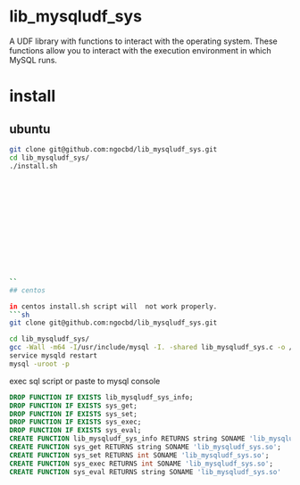 # lib_mysqludf_sys
A UDF library with functions to interact with the operating system. These functions allow you to interact with the execution environment in which MySQL runs.

#  install 

## ubuntu

```sh
git clone git@github.com:ngocbd/lib_mysqludf_sys.git
cd lib_mysqludf_sys/
./install.sh
    
    
    
    
    
    
    
    
    
    
    
    
    
``
## centos

in centos install.sh script will  not work properly. 
```sh
git clone git@github.com:ngocbd/lib_mysqludf_sys.git

cd lib_mysqludf_sys/
gcc -Wall -m64 -I/usr/include/mysql -I. -shared lib_mysqludf_sys.c -o /usr/lib64/mysql/plugin/lib_mysqludf_sys.so -fPIC
service mysqld restart
mysql -uroot -p
```
exec sql script or paste to mysql console 
```sql
DROP FUNCTION IF EXISTS lib_mysqludf_sys_info;
DROP FUNCTION IF EXISTS sys_get;
DROP FUNCTION IF EXISTS sys_set;
DROP FUNCTION IF EXISTS sys_exec;
DROP FUNCTION IF EXISTS sys_eval;
CREATE FUNCTION lib_mysqludf_sys_info RETURNS string SONAME 'lib_mysqludf_sys.so';
CREATE FUNCTION sys_get RETURNS string SONAME 'lib_mysqludf_sys.so';
CREATE FUNCTION sys_set RETURNS int SONAME 'lib_mysqludf_sys.so';
CREATE FUNCTION sys_exec RETURNS int SONAME 'lib_mysqludf_sys.so';
CREATE FUNCTION sys_eval RETURNS string SONAME 'lib_mysqludf_sys.so'
```

